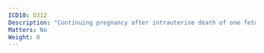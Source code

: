 ```yaml
---
ICD10: O312
Description: "Continuing pregnancy after intrauterine death of one fetus or more"
Matters: No
Weight: 0
---
```

